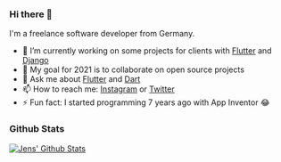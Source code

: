 ### Hi there 👋

I'm a freelance software developer from Germany. 


- 🔭 I’m currently working on some projects for clients with [Flutter](https://flutter.dev) and [Django](https://www.djangoproject.com/)
- 🎯 My goal for 2021 is to collaborate on open source projects
- 💬 Ask me about [Flutter](https://flutter.dev) and [Dart](https://dart.dev)
- 📫 How to reach me: [Instagram](https://instagram.com/dev.j3ns) or [Twitter](https://twitter.com/devj3ns)
- ⚡ Fun fact: I started programming 7 years ago with App Inventor 😂

### Github Stats

[![Jens' Github Stats](https://github-readme-stats.vercel.app/api?username=devj3ns&count_private=true&theme=default&show_icons=true)](https://github.com/devj3ns)
